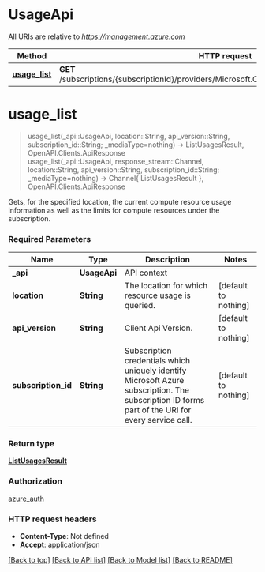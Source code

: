 # UsageApi

All URIs are relative to *https://management.azure.com*

Method | HTTP request | Description
------------- | ------------- | -------------
[**usage_list**](UsageApi.md#usage_list) | **GET** /subscriptions/{subscriptionId}/providers/Microsoft.Compute/locations/{location}/usages | 


# **usage_list**
> usage_list(_api::UsageApi, location::String, api_version::String, subscription_id::String; _mediaType=nothing) -> ListUsagesResult, OpenAPI.Clients.ApiResponse <br/>
> usage_list(_api::UsageApi, response_stream::Channel, location::String, api_version::String, subscription_id::String; _mediaType=nothing) -> Channel{ ListUsagesResult }, OpenAPI.Clients.ApiResponse



Gets, for the specified location, the current compute resource usage information as well as the limits for compute resources under the subscription.

### Required Parameters

Name | Type | Description  | Notes
------------- | ------------- | ------------- | -------------
 **_api** | **UsageApi** | API context | 
**location** | **String**| The location for which resource usage is queried. | [default to nothing]
**api_version** | **String**| Client Api Version. | [default to nothing]
**subscription_id** | **String**| Subscription credentials which uniquely identify Microsoft Azure subscription. The subscription ID forms part of the URI for every service call. | [default to nothing]

### Return type

[**ListUsagesResult**](ListUsagesResult.md)

### Authorization

[azure_auth](../README.md#azure_auth)

### HTTP request headers

 - **Content-Type**: Not defined
 - **Accept**: application/json

[[Back to top]](#) [[Back to API list]](../README.md#api-endpoints) [[Back to Model list]](../README.md#models) [[Back to README]](../README.md)

